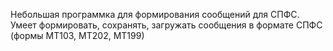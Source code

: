 Небольшая программка для формирования сообщений для СПФС.
Умеет формировать, сохранять, загружать сообщения в формате СПФС (формы МТ103, МТ202, МТ199) 
